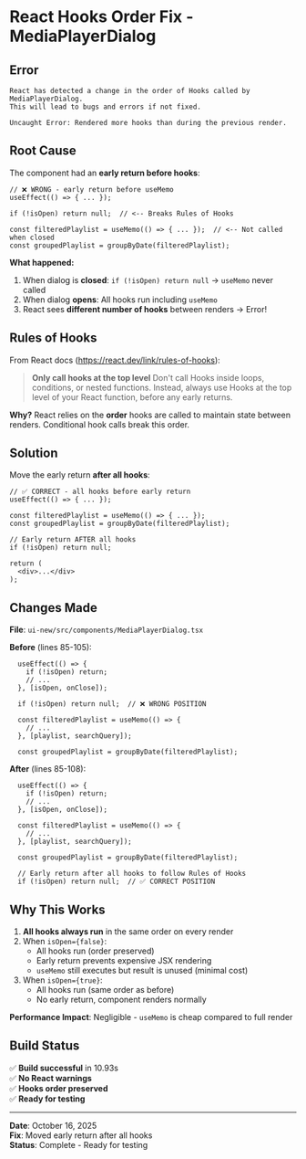 # React Hooks Order Fix - MediaPlayerDialog

## Error
```
React has detected a change in the order of Hooks called by MediaPlayerDialog. 
This will lead to bugs and errors if not fixed.

Uncaught Error: Rendered more hooks than during the previous render.
```

## Root Cause

The component had an **early return before hooks**:

```tsx
// ❌ WRONG - early return before useMemo
useEffect(() => { ... });

if (!isOpen) return null;  // <-- Breaks Rules of Hooks

const filteredPlaylist = useMemo(() => { ... });  // <-- Not called when closed
const groupedPlaylist = groupByDate(filteredPlaylist);
```

**What happened:**
1. When dialog is **closed**: `if (!isOpen) return null` → `useMemo` never called
2. When dialog **opens**: All hooks run including `useMemo`
3. React sees **different number of hooks** between renders → Error!

## Rules of Hooks

From React docs (https://react.dev/link/rules-of-hooks):

> **Only call hooks at the top level**
> Don't call Hooks inside loops, conditions, or nested functions. 
> Instead, always use Hooks at the top level of your React function, 
> before any early returns.

**Why?** React relies on the **order** hooks are called to maintain state between renders. Conditional hook calls break this order.

## Solution

Move the early return **after all hooks**:

```tsx
// ✅ CORRECT - all hooks before early return
useEffect(() => { ... });

const filteredPlaylist = useMemo(() => { ... });
const groupedPlaylist = groupByDate(filteredPlaylist);

// Early return AFTER all hooks
if (!isOpen) return null;

return (
  <div>...</div>
);
```

## Changes Made

**File**: `ui-new/src/components/MediaPlayerDialog.tsx`

**Before** (lines 85-105):
```tsx
  useEffect(() => {
    if (!isOpen) return;
    // ...
  }, [isOpen, onClose]);

  if (!isOpen) return null;  // ❌ WRONG POSITION

  const filteredPlaylist = useMemo(() => {
    // ...
  }, [playlist, searchQuery]);

  const groupedPlaylist = groupByDate(filteredPlaylist);
```

**After** (lines 85-108):
```tsx
  useEffect(() => {
    if (!isOpen) return;
    // ...
  }, [isOpen, onClose]);

  const filteredPlaylist = useMemo(() => {
    // ...
  }, [playlist, searchQuery]);

  const groupedPlaylist = groupByDate(filteredPlaylist);

  // Early return after all hooks to follow Rules of Hooks
  if (!isOpen) return null;  // ✅ CORRECT POSITION
```

## Why This Works

1. **All hooks always run** in the same order on every render
2. When `isOpen={false}`:
   - All hooks run (order preserved)
   - Early return prevents expensive JSX rendering
   - `useMemo` still executes but result is unused (minimal cost)
3. When `isOpen={true}`:
   - All hooks run (same order as before)
   - No early return, component renders normally

**Performance Impact**: Negligible - `useMemo` is cheap compared to full render

## Build Status

✅ **Build successful** in 10.93s  
✅ **No React warnings**  
✅ **Hooks order preserved**  
✅ **Ready for testing**

---

**Date**: October 16, 2025  
**Fix**: Moved early return after all hooks  
**Status**: Complete - Ready for testing
